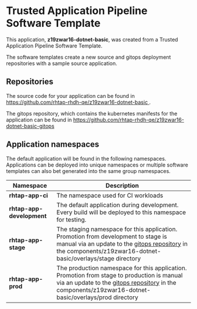 # Trusted Application Pipeline Software Template

This application, **z19zwar16-dotnet-basic**, was created from a Trusted Application Pipeline Software Template.

The software templates create a new source and gitops deployment repositories with a sample source application. 

## Repositories

The source code for your application can be found in [https://github.com/rhtap-rhdh-qe/z19zwar16-dotnet-basic ](https://github.com/rhtap-rhdh-qe/z19zwar16-dotnet-basic ).
 
The gitops repository, which contains the kubernetes manifests for the application can be found in 
[https://github.com/rhtap-rhdh-qe/z19zwar16-dotnet-basic-gitops ](https://github.com/rhtap-rhdh-qe/z19zwar16-dotnet-basic-gitops ) 

## Application namespaces 

The default application will be found in the following namespaces. Applications can be deployed into unique namespaces or multiple software templates can also bet generated into the same group namespaces.  

|  Namespace   |  Description   |  
| -------- | -------- |
| **rhtap-app-ci** | The namespace used for CI workloads |
| **rhtap-app-development** | The default application during development. Every build will be deployed to this namespace for testing. |
| **rhtap-app-stage** | The staging namespace for this application. Promotion from development to stage is manual via an update to the [gitops repository](https://github.com/rhtap-rhdh-qe/z19zwar16-dotnet-basic-gitops ) in the components/z19zwar16-dotnet-basic/overlays/stage directory |
| **rhtap-app-prod** | The production namespace for this application. Promotion from stage to production is manual via an update to the [gitops repository](https://github.com/rhtap-rhdh-qe/z19zwar16-dotnet-basic-gitops ) in the components/z19zwar16-dotnet-basic/overlays/prod directory |